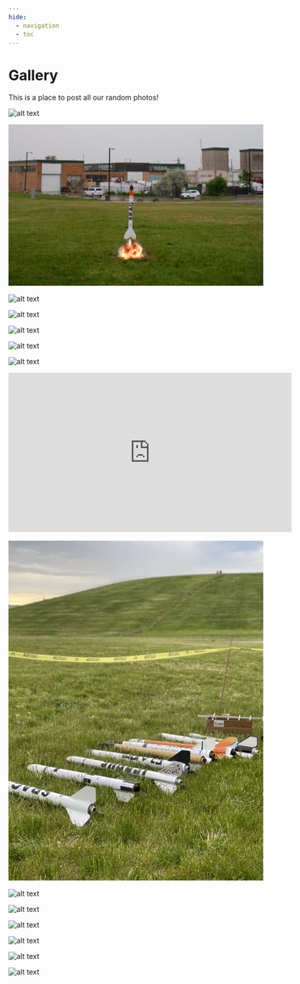 ```yaml
---
hide:
  - navigation
  - toc
---
```


# Gallery

This is a place to post all our random photos!

![alt text](gallery/1.png)

![alt text](gallery/10.png)

![alt text](gallery/11.png)

![alt text](gallery/7.png)

![alt text](gallery/8.png)

![alt text](gallery/9.png)

![alt text](gallery/14.png)

<div style="text-align: center;">
<iframe width="560" height="315" src="https://www.youtube-nocookie.com/embed/jFPGU56kXCg?si=VA6JRXzU9ff2VAcM" title="YouTube video player" frameborder="0" allow="accelerometer; autoplay; clipboard-write; encrypted-media; gyroscope; picture-in-picture; web-share" referrerpolicy="strict-origin-when-cross-origin" allowfullscreen></iframe>
</div>

![alt text](gallery/13.png)

![alt text](gallery/2.png)

![alt text](gallery/12.png)

![alt text](gallery/3.png)

![alt text](gallery/4.png)

![alt text](gallery/5.png)

![alt text](gallery/6.png)